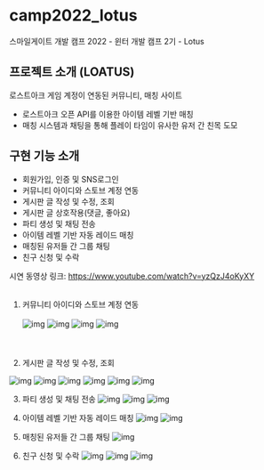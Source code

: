 # camp2022_lotus
스마일게이트 개발 캠프 2022 - 윈터 개발 캠프 2기 - Lotus

## 프로젝트 소개 (LOATUS)
로스트아크 게임 계정이 연동된 커뮤니티, 매칭 사이트
- 로스트아크 오픈 API를 이용한 아이템 레벨 기반 매칭
- 매칭 시스템과 채팅을 통해 플레이 타임이 유사한 유저 간 친목 도모

## 구현 기능 소개
- 회원가입, 인증 및 SNS로그인
- 커뮤니티 아이디와 스토브 계정 연동
- 게시판 글 작성 및 수정, 조회
- 게시판 글 상호작용(댓글, 좋아요)
- 파티 생성 및 채팅 전송
- 아이템 레벨 기반 자동 레이드 매칭
- 매칭된 유저들 간 그룹 채팅
- 친구 신청 및 수락

시연 동영상 링크: https://www.youtube.com/watch?v=yzQzJ4oKyXY
<br></br>
1. 커뮤니티 아이디와 스토브 계정 연동
<br></br>
![img](./images/0227-2.png)
![img](./images/0227-3.png)
![img](./images/0227-4.png)
![img](./images/0227-5.png)
<br></br>
<br></br>
2. 게시판 글 작성 및 수정, 조회

![img](./images/0227-6.png)
![img](./images/0227-7.png)
![img](./images/0227-8.png)
![img](./images/0227-9.png)
![img](./images/0227-10.png)
![img](./images/0227-11.png)

3. 파티 생성 및 채팅 전송
![img](./images/0227-12.png)
![img](./images/0227-13.png)
![img](./images/0227-14.png)

4. 아이템 레벨 기반 자동 레이드 매칭
![img](./images/0227-15.png)
![img](./images/0227-16.png)

5. 매칭된 유저들 간 그룹 채팅
![img](./images/0227-17.png)

6. 친구 신청 및 수락
![img](./images/0227-18.png)
![img](./images/0227-19.png)
![img](./images/0227-20.png)